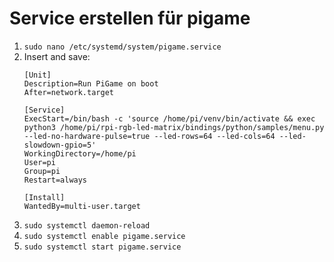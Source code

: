 # Service erstellen für pigame

1. `sudo nano /etc/systemd/system/pigame.service`
2. Insert and save:
    ```
    [Unit]
    Description=Run PiGame on boot
    After=network.target

    [Service]
    ExecStart=/bin/bash -c 'source /home/pi/venv/bin/activate && exec python3 /home/pi/rpi-rgb-led-matrix/bindings/python/samples/menu.py --led-no-hardware-pulse=true --led-rows=64 --led-cols=64 --led-slowdown-gpio=5'
    WorkingDirectory=/home/pi
    User=pi
    Group=pi
    Restart=always

    [Install]
    WantedBy=multi-user.target
    ```
3. `sudo systemctl daemon-reload`
4. `sudo systemctl enable pigame.service`
5. `sudo systemctl start pigame.service`